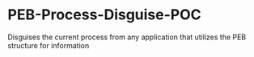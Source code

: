 # PEB-Process-Disguise-POC
Disguises the current process from any application that utilizes the PEB structure for information
